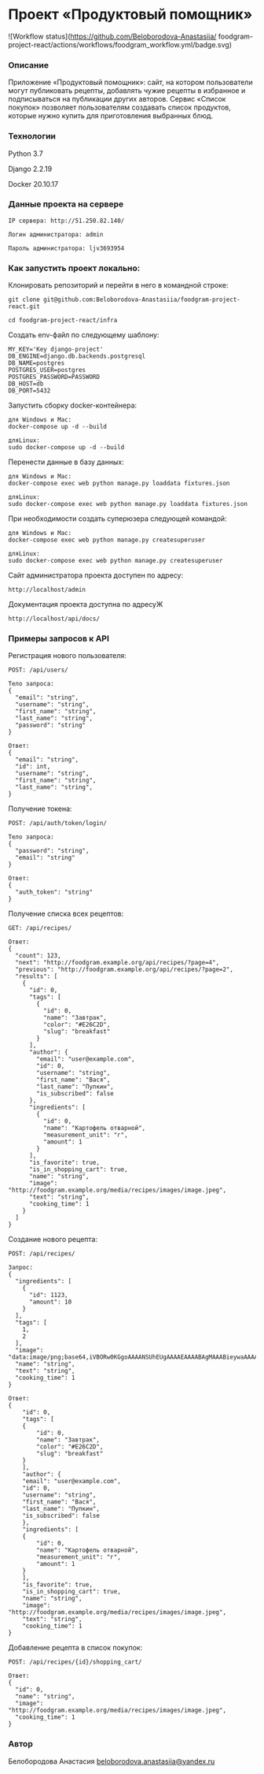 # Проект «Продуктовый помощник»

![Workflow status](https://github.com/Beloborodova-Anastasiia/
foodgram-project-react/actions/workflows/foodgram_workflow.yml/badge.svg)

### Описание

Приложение «Продуктовый помощник»: сайт, на котором пользователи могут публиковать рецепты, добавлять чужие рецепты в избранное и подписываться на публикации других авторов. Сервис «Список покупок» позволяет пользователям создавать список продуктов, которые нужно купить для приготовления выбранных блюд.

### Технологии

Python 3.7

Django 2.2.19

Docker 20.10.17

### Данные проекта на сервере
```
IP сервера: http://51.250.82.140/
```
```
Логин администратора: admin
```
```
Пароль администратора: ljv3693954
```

### Как запустить проект локально:

Клонировать репозиторий и перейти в него в командной строке:

```
git clone git@github.com:Beloborodova-Anastasiia/foodgram-project-react.git
```

```
cd foodgram-project-react/infra
```

Создать env-файл по следующему шаблону:

```
MY_KEY='Key django-project'
DB_ENGINE=django.db.backends.postgresql
DB_NAME=postgres
POSTGRES_USER=postgres
POSTGRES_PASSWORD=PASSWORD
DB_HOST=db
DB_PORT=5432
```

Запустить сборку docker-контейнера:

```
для Windows и Mac:
docker-compose up -d --build
```
```
дляLinux:
sudo docker-compose up -d --build
```

Перенести данные в базу данных:

```
для Windows и Mac:
docker-compose exec web python manage.py loaddata fixtures.json
```
```
дляLinux:
sudo docker-compose exec web python manage.py loaddata fixtures.json
```

При необходимости создать суперюзера следующей командой:

```
для Windows и Mac:
docker-compose exec web python manage.py createsuperuser
```
```
дляLinux:
sudo docker-compose exec web python manage.py createsuperuser
```

Сайт администратора проекта доступен по адресу:

```
http://localhost/admin
```

Документация проекта доступна по адресуЖ

```
http://localhost/api/docs/
```

### Примеры запросов к API

Регистрация нового пользователя:

```
POST: /api/users/
```
```
Тело запроса:
{
  "email": "string",
  "username": "string",
  "first_name": "string",
  "last_name": "string",
  "password": "string"
}
```
```
Ответ:
{
  "email": "string",
  "id": int,
  "username": "string",
  "first_name": "string",
  "last_name": "string",
}
```

Получение токена:
```
POST: /api/auth/token/login/
```
```
Тело запроса:
{
  "password": "string",
  "email": "string"
}
```
```
Ответ:
{
  "auth_token": "string"
}
```

Получение списка всех рецептов:

```
GET: /api/recipes/
```
```
Ответ:
{
  "count": 123,
  "next": "http://foodgram.example.org/api/recipes/?page=4",
  "previous": "http://foodgram.example.org/api/recipes/?page=2",
  "results": [
    {
      "id": 0,
      "tags": [
        {
          "id": 0,
          "name": "Завтрак",
          "color": "#E26C2D",
          "slug": "breakfast"
        }
      ],
      "author": {
        "email": "user@example.com",
        "id": 0,
        "username": "string",
        "first_name": "Вася",
        "last_name": "Пупкин",
        "is_subscribed": false
      },
      "ingredients": [
        {
          "id": 0,
          "name": "Картофель отварной",
          "measurement_unit": "г",
          "amount": 1
        }
      ],
      "is_favorite": true,
      "is_in_shopping_cart": true,
      "name": "string",
      "image": "http://foodgram.example.org/media/recipes/images/image.jpeg",
      "text": "string",
      "cooking_time": 1
    }
  ]
}
```

Создание нового рецепта:

```
POST: /api/recipes/
```
```
Запрос:
{
  "ingredients": [
    {
      "id": 1123,
      "amount": 10
    }
  ],
  "tags": [
    1,
    2
  ],
  "image": "data:image/png;base64,iVBORw0KGgoAAAANSUhEUgAAAAEAAAABAgMAAABieywaAAAACVBMVEUAAAD///9fX1/S0ecCAAAACXBIWXMAAA7EAAAOxAGVKw4bAAAACklEQVQImWNoAAAAggCByxOyYQAAAABJRU5ErkJggg==",
  "name": "string",
  "text": "string",
  "cooking_time": 1
}
```
```
Ответ:
{
    "id": 0,
    "tags": [
    {
        "id": 0,
        "name": "Завтрак",
        "color": "#E26C2D",
        "slug": "breakfast"
    }
    ],
    "author": {
    "email": "user@example.com",
    "id": 0,
    "username": "string",
    "first_name": "Вася",
    "last_name": "Пупкин",
    "is_subscribed": false
    },
    "ingredients": [
    {
        "id": 0,
        "name": "Картофель отварной",
        "measurement_unit": "г",
        "amount": 1
    }
    ],
    "is_favorite": true,
    "is_in_shopping_cart": true,
    "name": "string",
    "image": "http://foodgram.example.org/media/recipes/images/image.jpeg",
    "text": "string",
    "cooking_time": 1
}
```

Добавление рецепта в список покупок:

```
POST: /api/recipes/{id}/shopping_cart/
```
```
Ответ:
{
  "id": 0,
  "name": "string",
  "image": "http://foodgram.example.org/media/recipes/images/image.jpeg",
  "cooking_time": 1
}
```

### Автор

Белобородова Анастасия  beloborodova.anastasiia@yandex.ru